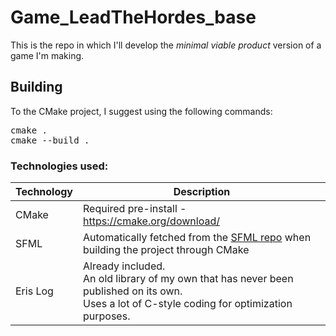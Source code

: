 # Game_LeadTheHordes_base
This is the repo in which I'll develop the *minimal viable product* version of a game I'm making.

## Building
To the CMake project, I suggest using the following commands:
<pre>
cmake .
cmake --build .
</pre>

### Technologies used:
| Technology | Description |
|------------|-------------------------------------------------|
| CMake      | Required pre-install - https://cmake.org/download/ |
| SFML       | Automatically fetched from the [SFML repo](https://github.com/SFML/SFML.git) when building the project through CMake |
| Eris Log   | Already included. <br/> An old library of my own that has never been published on its own. <br/> Uses a lot of C-style coding for optimization purposes. |
